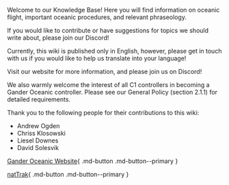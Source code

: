 Welcome to our Knowledge Base! Here you will find information on oceanic flight, important oceanic procedures, and relevant phraseology.

If you would like to contribute or have suggestions for topics we should write about, please join our Discord!

Currently, this wiki is published only in English, however, please get in touch with us if you would like to help us translate into your language!

Visit our website for more information, and please join us on Discord! 

We also warmly welcome the interest of all C1 controllers in becoming a Gander Oceanic controller. Please see our General Policy (section 2.1.1) for detailed requirements.

Thank you to the following people for their contributions to this wiki:

- Andrew Ogden
- Chriss Klosowski
- Liesel Downes
- David Solesvik

[Gander Oceanic Website](https://ganderoceanic.ca){ .md-button .md-button--primary }

[natTrak](https://nattrak.vatsim.net){ .md-button .md-button--primary }
